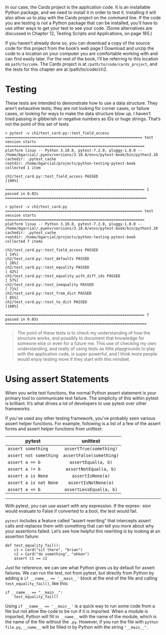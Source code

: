 In our case, the Cards project is the application code. It is an installable Python package, and we need to install it in order to test it. Installing it will also allow us to play with the Cards project on the command line. If the code you are testing is not a Python package that can be installed, you’ll have to use other ways to get your test to see your code. (Some alternatives are discussed in Chapter 12, Testing Scripts and Applications, on page 165.)


If you haven’t already done so, you can download a copy of the source code
for this project from the book’s web page.1 Download and unzip the code to
a location on your computer you are comfortable working with and can find
easily later. For the rest of the book, I’ll be referring to this location as `path/to/code`. The Cards project is at `/path/to/code/cards_project`, and the tests for this chapter are at /path/to/code/ch2.


# Testing

These tests are intended to demonstrate how to use a data structure. They aren’t exhaustive
tests; they are not looking for corner cases, or failure cases, or looking for ways to make 
the data structure blow up. I haven’t tried passing in gibberish or negative numbers as IDs 
or huge strings. That’s not the point of this set of tests



```
> pytest -v ch2/test_card.py::test_field_access
============================================================== test session starts ===============================================================
platform linux -- Python 3.10.8, pytest-7.2.0, pluggy-1.0.0 -- /home/bgarcial/.pyenv/versions/3.10.8/envs/pytest-book/bin/python3.10
cachedir: .pytest_cache
rootdir: /home/bgarcial/projects/python-testing-pytest-book
collected 1 item                                                                                                                                 

ch2/test_card.py::test_field_access PASSED                                                                                                 [100%]

=============================================================== 1 passed in 0.02s ================================================================
```

```
> pytest -v ch2/test_card.py
============================================================== test session starts ===============================================================
platform linux -- Python 3.10.8, pytest-7.2.0, pluggy-1.0.0 -- /home/bgarcial/.pyenv/versions/3.10.8/envs/pytest-book/bin/python3.10
cachedir: .pytest_cache
rootdir: /home/bgarcial/projects/python-testing-pytest-book
collected 7 items                                                                                                                                

ch2/test_card.py::test_field_access PASSED                                                                                                 [ 14%]
ch2/test_card.py::test_defaults PASSED                                                                                                     [ 28%]
ch2/test_card.py::test_equality PASSED                                                                                                     [ 42%]
ch2/test_card.py::test_equality_with_diff_ids PASSED                                                                                       [ 57%]
ch2/test_card.py::test_inequality PASSED                                                                                                   [ 71%]
ch2/test_card.py::test_from_dict PASSED                                                                                                    [ 85%]
ch2/test_card.py::test_to_dict PASSED                                                                                                      [100%]

=============================================================== 7 passed in 0.03s ================================================================
```

>The point of these tests is to check my understanding of how the structure
works, and possibly to document that knowledge for someone else or even
for a future me. This use of checking my own understanding, and really of
using tests as little playgrounds to play with the application code, is super
powerful, and I think more people would enjoy testing more if they start with
this mindset.

# Using assert Statements
When you write test functions, the normal Python assert statement is your
primary tool to communicate test failure. The simplicity of this within pytest
is brilliant. It’s what drives a lot of developers to use pytest over other
frameworks.

If you’ve used any other testing framework, you’ve probably seen various assert
helper functions. For example, following is a list of a few of the assert forms
and assert helper functions from unittest:

| pytest                 |      unittest                   | 
|------------------------|:-------------------------------:|
| `assert something`     | `assertTrue(something)`         | 
| `assert not something` |    `assertFalse(something)`     |  
| `assert a == b`        | `assertEqual(a, b)`             |    
| `assert a != b`        | `assertNotEqual(a, b)`          |
| `assert a is None`     | `assertIsNone(a)`               |
| `assert a is not None` | `assertIsNotNone(a)`            |
| `assert a <= b`        | `assertLessEqual(a, b)`         |

---

With pytest, you can use assert <expression> with any expression. If the expres-
sion would evaluate to False if converted to a bool, the test would fail.

`pytest` includes a feature called “assert rewriting” that intercepts assert calls
and replaces them with something that can tell you more about why your
assertions failed. Let’s see how helpful this rewriting is by looking at an
assertion failure:

```
def test_equality_fail():
    c1 = Card("sit there", "brian")
    c2 = Card("do something", "okken")
    assert c1 == c2
```

Just for reference, we can see what Python gives us by default for assert failures.
We can run the test, not from pytest, but directly from Python by adding
a  `if __name__ == '__main__'` block at the end of the file and calling `test_equality_fail()`,
like this:

```
if __name__ == "__main__":
    test_equality_fail()
```

Using `if __name__ == '__main__'` is a quick way to run some code from a file but
not allow the code to be run if it is imported. When a module is imported,
Python will fill in `__name__` with the name of the module, which is the name of
the file without the `.py`. However, if you run the file with `python file.py`, `__name__`
will be filled in by Python with the string `"__main__"`.